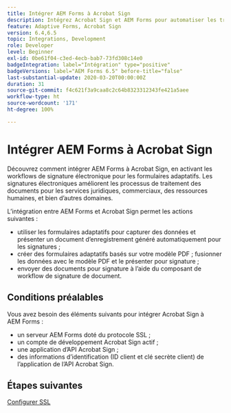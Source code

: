 ```yaml
---
title: Intégrer AEM Forms à Acrobat Sign
description: Intégrez Acrobat Sign et AEM Forms pour automatiser les transactions complexes et inclure des signatures électroniques légales dans le cadre d’une expérience numérique fluide.
feature: Adaptive Forms, Acrobat Sign
version: 6.4,6.5
topic: Integrations, Development
role: Developer
level: Beginner
exl-id: 0be61f04-c3ed-4ecb-bab7-73fd308c14e0
badgeIntegration: label="Intégration" type="positive"
badgeVersions: label="AEM Forms 6.5" before-title="false"
last-substantial-update: 2020-03-20T00:00:00Z
duration: 31
source-git-commit: f4c621f3a9caa8c2c64b8323312343fe421a5aee
workflow-type: ht
source-wordcount: '171'
ht-degree: 100%

---
```


# Intégrer AEM Forms à Acrobat Sign

Découvrez comment intégrer AEM Forms à Acrobat Sign, en activant les workflows de signature électronique pour les formulaires adaptatifs. Les signatures électroniques améliorent les processus de traitement des documents pour les services juridiques, commerciaux, des ressources humaines, et bien d’autres domaines.

L’intégration entre AEM Forms et Acrobat Sign permet les actions suivantes :

* utiliser les formulaires adaptatifs pour capturer des données et présenter un document d’enregistrement généré automatiquement pour les signatures ;
* créer des formulaires adaptatifs basés sur votre modèle PDF ; fusionner les données avec le modèle PDF et le présenter pour signature ;
* envoyer des documents pour signature à l’aide du composant de workflow de signature de document.

## Conditions préalables

Vous avez besoin des éléments suivants pour intégrer Acrobat Sign à AEM Forms :

* un serveur AEM Forms doté du protocole SSL ;
* un compte de développement Acrobat Sign actif ;
* une application d’API Acrobat Sign ;
* des informations d’identification (ID client et clé secrète client) de l’application de l’API Acrobat Sign.

## Étapes suivantes

[Configurer SSL](./set-up-ssl.md)
